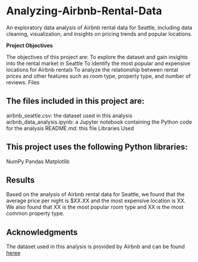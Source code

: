 # Analyzing-Airbnb-Rental-Data
An exploratory data analysis of Airbnb rental data for Seattle, including data cleaning, visualization, and insights on pricing trends and popular locations.

<b> Project Objectives</b>

The objectives of this project are:
To explore the dataset and gain insights into the rental market in Seattle
To identify the most popular and expensive locations for Airbnb rentals
To analyze the relationship between rental prices and other features such as room type, property type, and number of reviews.
Files

<h2>The files included in this project are:</h2>

airbnb_seattle.csv: the dataset used in this analysis
airbnb_data_analysis.ipynb: a Jupyter notebook containing the Python code for the analysis
README.md: this file
Libraries Used

<h2>This project uses the following Python libraries: </h2>

NumPy
Pandas
Matplotlib

<h2>Results</h2>
Based on the analysis of Airbnb rental data for Seattle, we found that the average price per night is $XX.XX and the most expensive location is XX. We also found that XX is the most popular room type and XX is the most common property type.

<h2>Acknowledgments</h2>
The dataset used in this analysis is provided by Airbnb and can be found  <a href="https://www.kaggle.com/datasets/airbnb/seattle">heree</a>

